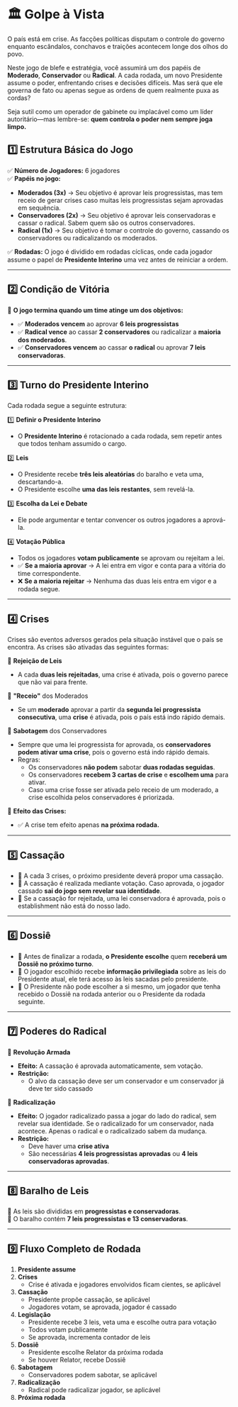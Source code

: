 # 🏛️ Golpe à Vista

O país está em crise. As facções políticas disputam o controle do governo enquanto escândalos, conchavos e traições acontecem longe dos olhos do povo. 

Neste jogo de blefe e estratégia, você assumirá um dos papéis de **Moderado**, **Conservador** ou **Radical**. A cada rodada, um novo Presidente assume o poder, enfrentando crises e decisões difíceis. Mas será que ele governa de fato ou apenas segue as ordens de quem realmente puxa as cordas?

Seja sutil como um operador de gabinete ou implacável como um líder autoritário—mas lembre-se: **quem controla o poder nem sempre joga limpo.**

## **1️⃣ Estrutura Básica do Jogo**
✅ **Número de Jogadores:** 6 jogadores  
✅ **Papéis no jogo:**  
   - **Moderados (3x)** → Seu objetivo é aprovar leis progressistas, mas tem receio de gerar crises caso muitas leis progressistas sejam aprovadas em sequência.
   - **Conservadores (2x)** → Seu objetivo é aprovar leis conservadoras e cassar o radical. Sabem quem são os outros conservadores.
   - **Radical (1x)** → Seu objetivo é tomar o controle do governo, cassando os conservadores ou radicalizando os moderados.

✅ **Rodadas:** O jogo é dividido em rodadas cíclicas, onde cada jogador assume o papel de **Presidente Interino** uma vez antes de reiniciar a ordem.  

---

## **2️⃣ Condição de Vitória**
📌 **O jogo termina quando um time atinge um dos objetivos:** 
   - ✅ **Moderados vencem** ao aprovar **6 leis progressistas** 
   - ✅ **Radical vence** ao cassar **2 conservadores** ou radicalizar a **maioria dos moderados**.
   - ✅ **Conservadores vencem** ao cassar **o radical** ou aprovar **7 leis conservadoras**.  

---

## **3️⃣ Turno do Presidente Interino**
Cada rodada segue a seguinte estrutura:

1️⃣ **Definir o Presidente Interino**  
   - O **Presidente Interino** é rotacionado a cada rodada, sem repetir antes que todos tenham assumido o cargo.  

2️⃣ **Leis**  
   - O Presidente recebe **três leis aleatórias** do baralho e veta uma, descartando-a.  
   - O Presidente escolhe **uma das leis restantes**, sem revelá-la.  

3️⃣ **Escolha da Lei e Debate**  
   - Ele pode argumentar e tentar convencer os outros jogadores a aprová-la.  

4️⃣ **Votação Pública**  
   - Todos os jogadores **votam publicamente** se aprovam ou rejeitam a lei.  
   - ✅ **Se a maioria aprovar** → A lei entra em vigor e conta para a vitória do time correspondente.  
   - ❌ **Se a maioria rejeitar** → Nenhuma das duas leis entra em vigor e a rodada segue.  

---

## **4️⃣ Crises**

Crises são eventos adversos gerados pela situação instável que o país se encontra. As crises são ativadas das seguintes formas:

📌 **Rejeição de Leis**
   - A cada **duas leis rejeitadas**, uma crise é ativada, pois o governo parece que não vai para frente.

📌  **"Receio"** dos Moderados  
   - Se um **moderado** aprovar a partir da **segunda lei progressista consecutiva**, uma **crise** é ativada, pois o país está indo rápido demais.

📌  **Sabotagem** dos Conservadores  
   - Sempre que uma lei progressista for aprovada, os **conservadores podem ativar uma crise**, pois o governo está indo rápido demais.
   - Regras:
      - Os conservadores **não podem** sabotar **duas rodadas seguidas**.
      - Os conservadores **recebem 3 cartas de crise** e **escolhem uma** para ativar.
      - Caso uma crise fosse ser ativada pelo receio de um moderado, a crise escolhida pelos conservadores é priorizada.

📌 **Efeito das Crises:**  
   - ✅ A crise tem efeito apenas **na próxima rodada.**

---

## **5️⃣ Cassação**
- 📌 A cada 3 crises, o próximo presidente deverá propor uma cassação.
- 📌 A cassação é realizada mediante votação. Caso aprovada, o jogador cassado **sai do jogo sem revelar sua identidade**.  
- 📌 Se a cassação for rejeitada, uma lei conservadora é aprovada, pois o establishment não está do nosso lado.

---

## **6️⃣ Dossiê**
- 📌 Antes de finalizar a rodada, **o Presidente escolhe** quem **receberá um Dossiê no próximo turno**.  
- 📌 O jogador escolhido recebe **informação privilegiada** sobre as leis do Presidente atual, ele terá acesso às leis sacadas pelo presidente.  
- 📌 O Presidente não pode escolher a si mesmo, um jogador que tenha recebido o Dossiê na rodada anterior ou o Presidente da rodada seguinte.

---

## **7️⃣ Poderes do Radical**

📌 **Revolução Armada**
   - **Efeito:** A cassação é aprovada automaticamente, sem votação.
   - **Restrição:**
      - O alvo da cassação deve ser um conservador e um conservador já deve ter sido cassado

📌 **Radicalização**
   - **Efeito:** O jogador radicalizado passa a jogar do lado do radical, sem revelar sua identidade. Se o radicalizado for um conservador, nada acontece. Apenas o radical e o radicalizado sabem da mudança.
   - **Restrição:** 
      - Deve haver uma **crise ativa**
      - São necessárias **4 leis progressistas aprovadas** ou **4 leis conservadoras aprovadas**. 
   
---

## **8️⃣ Baralho de Leis**
📌 As leis são divididas em **progressistas e conservadoras**.  
📌 O baralho contém **7 leis progressistas e 13 conservadoras**.  

---

## **9️⃣ Fluxo Completo de Rodada**  

1. **Presidente assume**
2. **Crises**
   - Crise é ativada e jogadores envolvidos ficam cientes, se aplicável
3. **Cassação**
   - Presidente propõe cassação, se aplicável
   - Jogadores votam, se aprovada, jogador é cassado
4. **Legislação**
   - Presidente recebe 3 leis, veta uma e escolhe outra para votação
   - Todos votam publicamente  
   - Se aprovada, incrementa contador de leis
5. **Dossiê**
   - Presidente escolhe Relator da próxima rodada
   - Se houver Relator, recebe Dossiê
6. **Sabotagem**
   - Conservadores podem sabotar, se aplicável
7. **Radicalização**
   - Radical pode radicalizar jogador, se aplicável
8. **Próxima rodada**
